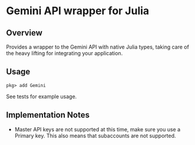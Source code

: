 # Gemini API wrapper for Julia

## Overview

Provides a wrapper to the Gemini API with native Julia types, taking care of the heavy lifting for integrating your application.

## Usage

`pkg> add Gemini`

See tests for example usage.

## Implementation Notes

* Master API keys are not supported at this time, make sure you use a Primary key.
  This also means that subaccounts are not supported.
